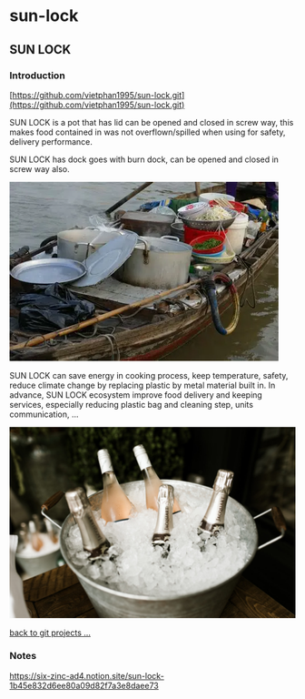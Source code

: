 # sun-lock

## SUN LOCK

### Introduction

[https://github.com/vietphan1995/sun-lock.git](https://github.com/vietphan1995/sun-lock.git)

SUN LOCK is a pot that has lid can be opened and closed in screw way, this makes food contained in was not overflown/spilled when using for safety, delivery performance.

SUN LOCK has dock goes with burn dock, can be opened and closed in screw way also.

![image.png](image.png)

SUN LOCK can save energy in cooking process, keep temperature, safety, reduce climate change by replacing plastic by metal material built in. In advance, SUN LOCK ecosystem improve food delivery and keeping services, especially reducing plastic bag and cleaning step, units communication, …

![image.png](image%201.png)

[back to git projects …](https://github.com/vietphan1995/projects)

### Notes
https://six-zinc-ad4.notion.site/sun-lock-1b45e832d6ee80a09d82f7a3e8daee73
